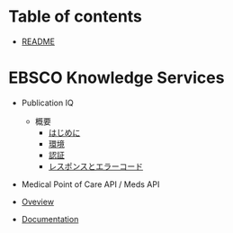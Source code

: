 # Table of contents

* [README](README.md)

# EBSCO Knowledge Services

* Publication IQ
  * 概要
    * [はじめに](ebsco-knowledge-services/apireference/PublicationIQ/Overview/Introduction.md)
    * [環境](ebsco-knowledge-services/apireference/PublicationIQ/Overview/Environment.md)
    * [認証](ebsco-knowledge-services/apireference/PublicationIQ/Overview/Authentication.md)
    * [レスポンスとエラーコード](ebsco-knowledge-services/apireference/PublicationIQ/Overview/ResponseError.md)

* Medical Point of Care API / Meds API

* [Oveview](MedicalPointofCareAPI/MedsAPI\_DynaMed/MedsAPI\_DynaMed\_Overview.md)
* [Documentation](MedicalPointofCareAPI/MedsAPI\_DynaMed/MedsAPI\_DynaMed\_Documentation.md)
